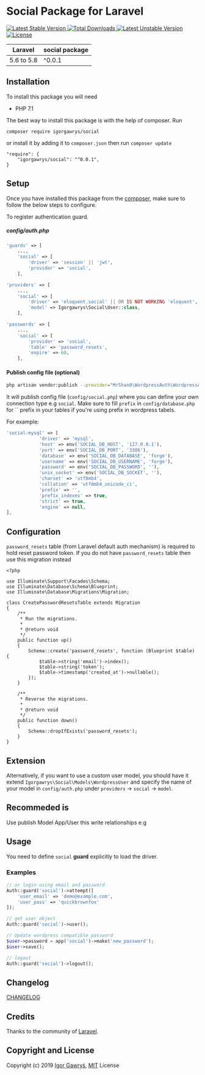 # Social Package for Laravel

[![Latest Stable Version](https://poser.pugx.org/igorgawrys/social/v/stable) ](https://packagist.org/packages/igorgawrys/social)[![Total Downloads](https://poser.pugx.org/igorgawrys/social/downloads) ](https://packagist.org/packages/igorgawrys/social)[![Latest Unstable Version](https://poser.pugx.org/igorgawrys/social/v/unstable) ](https://packagist.org/packages/igorgawrys/social)[![License](https://poser.pugx.org/igorgawrys/social/license) ](https://packagist.org/packages/igorgawrys/social)

| **Laravel**  |  **social package** |
|---|---|
| 5.6 to 5.8  | ^0.0.1  |

## Installation

To install this package you will need
  - PHP 7.1

The best way to install this package is with the help of composer. Run
```
composer require igorgawrys/social
```

or install it by adding it to `composer.json` then run `composer update`
```
"require": {
    "igorgawrys/social": "^0.0.1",
}
```

## Setup

Once you have installed this package from the [composer](https://packagist.org/packages/igorgawrys/social), make sure to follow the below steps to configure.

To register authentication guard.

##### config/auth.php
```php
'guards' => [
    ...,
    'social' => [
        'driver' => 'session' || 'jwt',
        'provider' => 'social',
    ],
```

```php
'providers' => [
    ...,
    'social' => [
        'driver' => 'eloquent.social' || OR IS NOT WORKING 'eloquent',
        'model' => Igorgawrys\Social\User::class,
    ],
```

```php
'passwords' => [
    ...,
    'social' => [
        'provider' => 'social',
        'table' => 'password_resets',
        'expire' => 60,
    ],
```

#### Publish config file (optional)
```bash
php artisan vendor:publish --provider="MrShan0\WordpressAuth\WordpressAuthServiceProvider"
```

It will publish config file (`config/social.php`) where you can define your own connection type e.g `social`. Make sure to fill `prefix` in `config/database.php` for `` prefix in your tables if you're using prefix in wordpress tabels.

For example:
```php
'social-mysql' => [
            'driver' => 'mysql',
            'host' => env('SOCIAL_DB_HOST', '127.0.0.1'),
            'port' => env('SOCIAL_DB_PORT', '3306'),
            'database' => env('SOCIAL_DB_DATABASE', 'forge'),
            'username' => env('SOCIAL_DB_USERNAME', 'forge'),
            'password' => env('SOCIAL_DB_PASSWORD', ''),
            'unix_socket' => env('SOCIAL_DB_SOCKET', ''),
            'charset' => 'utf8mb4',
            'collation' => 'utf8mb4_unicode_ci',
            'prefix' => '',
            'prefix_indexes' => true,
            'strict' => true,
            'engine' => null,
],
```

## Configuration

`password_resets` table (from Laravel default auth mechanism) is required to hold reset password token. If you do not have `password_resets` table then use this migration instead
```
<?php

use Illuminate\Support\Facades\Schema;
use Illuminate\Database\Schema\Blueprint;
use Illuminate\Database\Migrations\Migration;

class CreatePasswordResetsTable extends Migration
{
    /**
     * Run the migrations.
     *
     * @return void
     */
    public function up()
    {
        Schema::create('password_resets', function (Blueprint $table) {
            $table->string('email')->index();
            $table->string('token');
            $table->timestamp('created_at')->nullable();
        });
    }

    /**
     * Reverse the migrations.
     *
     * @return void
     */
    public function down()
    {
        Schema::dropIfExists('password_resets');
    }
}
```

## Extension
Alternatively, if you want to use a custom user model, you should have it extend `Igorgawrys\Social\Models\WordpressUser` and specify the name of your model in `config/auth.php` under `providers` -> `social` -> `model`.

## Recommeded is 
Use publish Model App/User this write relationships e.g

## Usage
You need to define `social` **guard** explicitly to load the driver.
### Examples
```php
// or login using email and password
Auth::guard('social')->attempt([
    'user_email' => 'demo@example.com',
    'user_pass' => 'quickbrownfox'
]);

// get user object
Auth::guard('social')->user();

// Update wordpress compatible password
$user->password = app('social')->make('new_password');
$user->save();

// logout
Auth::guard('social')->logout();
```

## Changelog

[CHANGELOG](CHANGELOG.md)

## Credits

Thanks to the community of [Laravel](https://www.laravel.com/).

## Copyright and License

Copyright (c) 2019 [Igor Gawryś](https://igorgawrys.pl/), [MIT](LICENSE) License
